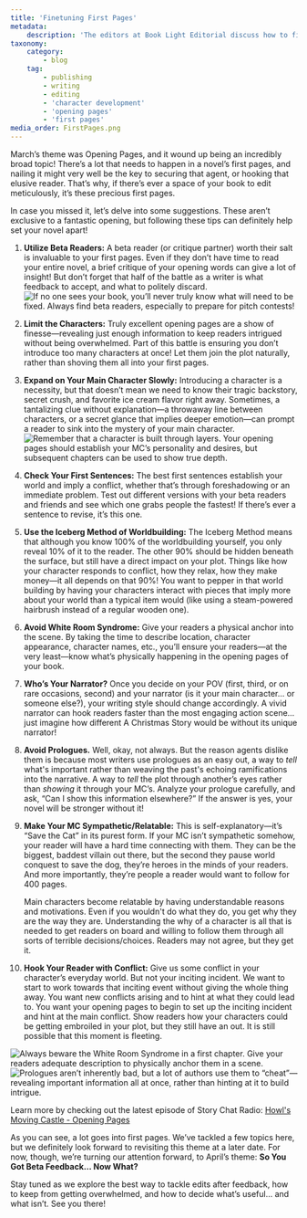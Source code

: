 ```yaml
---
title: 'Finetuning First Pages'
metadata:
    description: 'The editors at Book Light Editorial discuss how to finetune your opening pages to hook readers in'
taxonomy:
    category:
        - blog
    tag:
        - publishing
        - writing
        - editing
        - 'character development'
        - 'opening pages'
        - 'first pages'
media_order: FirstPages.png
---
```


March’s theme was Opening Pages, and it wound up being an incredibly broad topic! There’s a lot that needs to happen in a novel’s first pages, and nailing it might very well be the key to securing that agent, or hooking that elusive reader. That’s why, if there’s ever a space of your book to edit meticulously, it’s these precious first pages. 

In case you missed it, let’s delve into some suggestions. These aren’t exclusive to a fantastic opening, but following these tips can definitely help set your novel apart!

1. **Utilize Beta Readers:** A beta reader (or critique partner) worth their salt is invaluable to your first pages. Even if they don’t have time to read your entire novel, a brief critique of your opening words can give a lot of insight! But don’t forget that half of the battle as a writer is what feedback to accept, and what to politely discard. ![If no one sees your book, you’ll never truly know what will need to be fixed. Always find beta readers, especially to prepare for pitch contests!](BLE_betareaders.png?cropResize=350,350)
2. **Limit the Characters:** Truly excellent opening pages are a show of finesse—revealing just enough information to keep readers intrigued without being overwhelmed. Part of this battle is ensuring you don’t introduce too many characters at once! Let them join the plot naturally, rather than shoving them all into your first pages.
3. **Expand on Your Main Character Slowly:** Introducing a character is a necessity, but that doesn’t mean we need to know their tragic backstory, secret crush, and favorite ice cream flavor right away. Sometimes, a tantalizing clue without explanation—a throwaway line between characters, or a secret glance that implies deeper emotion—can prompt a reader to sink into the mystery of your main character. ![Remember that a character is built through layers. Your opening pages should establish your MC’s personality and desires, but subsequent chapters can be used to show true depth.](BLE_establishcharacter.png?cropResize=350,350)
4. **Check Your First Sentences:** The best first sentences establish your world and imply a conflict, whether that’s through foreshadowing or an immediate problem. Test out different versions with your beta readers and friends and see which one grabs people the fastest! If there’s ever a sentence to revise, it’s this one. 
5. **Use the Iceberg Method of Worldbuilding:** The Iceberg Method means that although you know 100% of the worldbuilding yourself, you only reveal 10% of it to the reader. The other 90% should be hidden beneath the surface, but still have a direct impact on your plot. Things like how your character responds to conflict, how they relax, how they make money—it all depends on that 90%! You want to pepper in that world building by having your characters interact with pieces that imply more about your world than a typical item would (like using a steam-powered hairbrush instead of a regular wooden one).
6. **Avoid White Room Syndrome:** Give your readers a physical anchor into the scene. By taking the time to describe location, character appearance, character names, etc., you’ll ensure your readers—at the very least—know what’s physically happening in the opening pages of your book. 
7. **Who’s Your Narrator?** Once you decide on your POV (first, third, or on rare occasions, second) and your narrator (is it your main character… or someone else?), your writing style should change accordingly. A vivid narrator can hook readers faster than the most engaging action scene… just imagine how different A Christmas Story would be without its unique narrator!  
8. **Avoid Prologues.** Well, okay, not always. But the reason agents dislike them is because most writers use prologues as an easy out, a way to _tell_ what's important rather than weaving the past's echoing ramifications into the narrative. A way to _tell_ the plot through another’s eyes rather than _showing_ it through your MC’s. Analyze your prologue carefully, and ask, “Can I show this information elsewhere?” If the answer is yes, your novel will be stronger without it!
9. **Make Your MC Sympathetic/Relatable:** This is self-explanatory—it’s “Save the Cat” in its purest form. If your MC isn’t sympathetic somehow, your reader will have a hard time connecting with them. They can be the biggest, baddest villain out there, but the second they pause world conquest to save the dog, they’re heroes in the minds of your readers. And more importantly, they’re people a reader would want to follow for 400 pages.

   Main characters become relatable by having understandable reasons and motivations. Even if you wouldn't do what they do, you get why they are the way they are. Understanding the why of a character is all that is needed to get readers on board and willing to follow them through all sorts of terrible decisions/choices. Readers may not agree, but they get it.
10. **Hook Your Reader with Conflict:** Give us some conflict in your character’s everyday world. But not your inciting incident. We want to start to work towards that inciting event without giving the whole thing away. You want new conflicts arising and to hint at what they could lead to. You want your opening pages to begin to set up the inciting incident and hint at the main conflict. Show readers how your characters could be getting embroiled in your plot, but they still have an out. It is still possible that this moment is fleeting.



![Always beware the White Room Syndrome in a first chapter. Give your readers adequate description to physically anchor them in a scene.](BLE_whiteroom.png?cropResize=350,350)
![Prologues aren’t inherently bad, but a lot of authors use them to “cheat”—revealing important information all at once, rather than hinting at it to build intrigue.](BLE_prologues.png?cropResize=350,350)

Learn more by checking out the latest episode of Story Chat Radio: [Howl's Moving Castle - Opening Pages](https://www.storychatradio.com/howls-moving-castle-opening-pages?target=_blank)

As you can see, a lot goes into first pages. We’ve tackled a few topics here, but we definitely look forward to revisiting this theme at a later date. For now, though, we’re turning our attention forward, to April’s theme: **So You Got Beta Feedback… Now What?** 

Stay tuned as we explore the best way to tackle edits after feedback, how to keep from getting overwhelmed, and how to decide what’s useful… and what isn’t. See you there!

